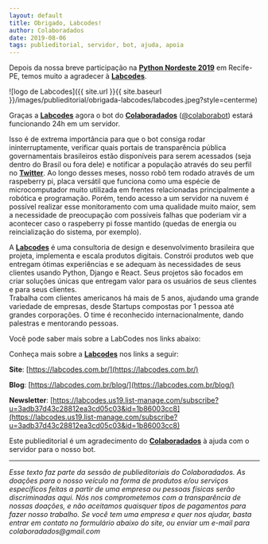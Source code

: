 ```yaml
---
layout: default
title: Obrigado, Labcodes!
author: Colaboradados
date: 2019-08-06
tags: publieditorial, servidor, bot, ajuda, apoia
---
```


Depois da nossa breve participação na [**Python Nordeste 2019**](https://2019.pythonnordeste.org/) em Recife-PE, temos muito a agradecer à [**Labcodes**](https://labcodes.com.br/).

![logo de Labcodes]({{ site.url }}{{ site.baseurl }}/images/publieditorial/obrigada-labcodes/labcodes.jpeg?style=centerme)

Graças a [**Labcodes**](https://labcodes.com.br/) agora o bot do [**Colaboradados**](http://colaboradados.com.br/) ([@colaborabot](https://twitter.com/colabora_bot)) estará funcionando 24h em um servidor.

Isso é de extrema importância para que o bot consiga rodar ininterruptamente, verificar quais portais de transparência pública governamentais brasileiros estão disponíveis para serem acessados (seja dentro do Brasil ou fora dele) e notificar a população através do seu perfil no [**Twitter**](https://twitter.com/colabora_bot). Ao longo desses meses, nosso robô tem rodado através de um raspeberry pi, placa versátil que funciona como uma espécie de microcomputador muito utilizada em frentes relacionadas principalmente a robótica e programação. Porém, tendo acesso a um servidor na nuvem é possível realizar esse monitoramento com uma qualidade muito maior, sem a necessidade de preocupação com possíveis falhas que poderiam vir a acontecer caso o raspeberry pi fosse mantido (quedas de energia ou reincialização do sistema, por exemplo).

A [**Labcodes**](https://labcodes.com.br/) é uma consultoria de design e desenvolvimento brasileira que projeta, implementa e escala produtos digitais. Constrói produtos web que entregam ótimas experiências e se adequam às necessidades de seus clientes usando Python, Django e React. Seus projetos são focados em criar soluções únicas que entregam valor para os usuários de seus clientes e para seus clientes.   
Trabalha com clientes americanos há mais de 5 anos, ajudando uma grande variedade de empresas, desde Startups compostas por 1 pessoa até grandes corporações. O time é reconhecido internacionalmente, dando palestras e mentorando pessoas.

Você pode saber mais sobre a LabCodes nos links abaixo:

Conheça mais sobre a [**Labcodes**](https://labcodes.com.br/) nos links a seguir:

**Site**: [https://labcodes.com.br/](https://labcodes.com.br/)

**Blog**: [https://labcodes.com.br/blog/](https://labcodes.com.br/blog/)

**Newsletter**: [https://labcodes.us19.list-manage.com/subscribe?u=3adb37d43c28812ea3cd05c03&id=1b86003cc8](https://labcodes.us19.list-manage.com/subscribe?u=3adb37d43c28812ea3cd05c03&id=1b86003cc8)

Este publieditorial é um agradecimento do [**Colaboradados**](http://colaboradados.com.br/) à ajuda com o servidor para o nosso bot.

----------

_Esse texto faz parte da sessão de publieditoriais do Colaboradados. As doações para o nosso veículo na forma de produtos e/ou serviços específicos feitas a partir de uma empresa ou pessoas físicas serão discriminadas aqui. Nós nos comprometemos com a transparência de nossas doações, e não aceitamos quaisquer tipos de pagamentos para fazer nosso trabalho. Se você tem uma empresa e quer nos ajudar, basta entrar em contato no formulário abaixo do site, ou enviar um e-mail para colaboradados@gmail.com_
